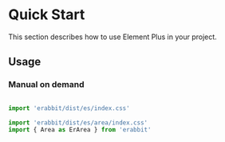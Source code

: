 # Quick Start

This section describes how to use Element Plus in your project.

## Usage

### Manual on demand

```ts

import 'erabbit/dist/es/index.css'

import 'erabbit/dist/es/area/index.css'
import { Area as ErArea } from 'erabbit'

```